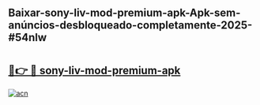 ## Baixar-sony-liv-mod-premium-apk-Apk-sem-anúncios-desbloqueado-completamente-2025-#54nlw

# <h2><a href="https://ainizakaria.my?title=sony-liv-mod-premium-apk&ref=20M">🔗👉 🔴 sony-liv-mod-premium-apk</a></h2>

[![acn](https://github.com/user-attachments/assets/0f9c940e-d8b0-45ae-aac7-cd30a18b3e1c)](https://ainizakaria.my?title=sony-liv-mod-premium-apk&ref=20M)

